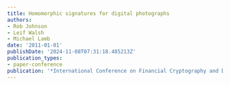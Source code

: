 ```yaml
---
title: Homomorphic signatures for digital photographs
authors:
- Rob Johnson
- Leif Walsh
- Michael Lamb
date: '2011-01-01'
publishDate: '2024-11-08T07:31:18.485213Z'
publication_types:
- paper-conference
publication: '*International Conference on Financial Cryptography and Data Security*'
---
```

